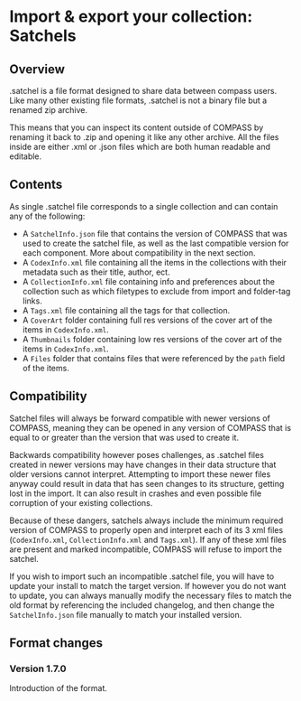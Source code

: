# Import & export your collection: Satchels

## Overview

.satchel is a file format designed to share data between compass users.
Like many other existing file formats, .satchel is not a binary file but a renamed zip archive.

This means that you can inspect its content outside of COMPASS by renaming it back to .zip and opening it like any other archive. All the files inside are either .xml or .json files which are both human readable and editable.

## Contents

As single .satchel file corresponds to a single collection and can contain any of the following:

- A `SatchelInfo.json` file that contains the version of COMPASS that was used to create the satchel file, as well as the last compatible version for each component. More about compatibility in the next section.
- A `CodexInfo.xml` file containing all the items in the collections with their metadata such as their title, author, ect.
- A `CollectionInfo.xml` file containing info and preferences about the collection such as which filetypes to exclude from import and folder-tag links.
- A `Tags.xml` file containing all the tags for that collection.
- A `CoverArt` folder containing full res versions of the cover art of the items in `CodexInfo.xml`.
- A `Thumbnails` folder containing low res versions of the cover art of the items in `CodexInfo.xml`.
- A `Files` folder that contains files that were referenced by the `path` field of the items.

## Compatibility

Satchel files will always be forward compatible with newer versions of COMPASS, meaning they can be opened in any version of COMPASS that is equal to or greater than the version that was used to create it.

Backwards compatibility however poses challenges, as .satchel files created in newer versions may have changes in their data structure that older versions cannot interpret. Attempting to import these newer files anyway could result in data that has seen changes to its structure, getting lost in the import. It can also result in crashes and even possible file corruption of your existing collections.

Because of these dangers, satchels always include the minimum required version of COMPASS to properly open and interpret each of its 3 xml files (`CodexInfo.xml`, `CollectionInfo.xml` and `Tags.xml`). If any of these xml files are present and marked incompatible, COMPASS will refuse to import the satchel.

If you wish to import such an incompatible .satchel file, you will have to update your install to match the target version. If however you do not want to update, you can always manually modify the necessary files to match the old format by referencing the included changelog, and then change the `SatchelInfo.json` file manually to match your installed version.

## Format changes

### Version 1.7.0

Introduction of the format.
